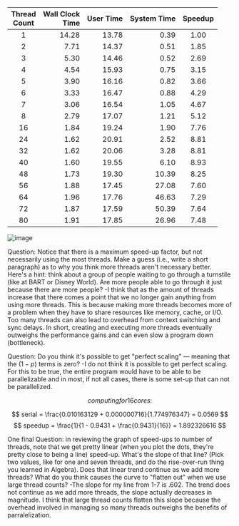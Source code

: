 |Thread<br>Count|Wall Clock<br>Time|User Time|System Time|Speedup|
|:--:|--:|--:|--:|:--:|
|1|14.28|13.78| 0.39|1.00|
|2| 7.71|14.37| 0.51| 1.85|
|3| 5.30|14.46| 0.52| 2.69|
|4| 4.54|15.93| 0.75| 3.15|
|5| 3.90|16.16| 0.82| 3.66|
|6| 3.33|16.47| 0.88| 4.29|
|7| 3.06|16.54| 1.05| 4.67|
|8| 2.79|17.07| 1.21| 5.12|
|16| 1.84|19.24| 1.90| 7.76|
|24| 1.62|20.91| 2.52| 8.81|
|32| 1.62|20.06| 3.28| 8.81|
|40| 1.60|19.55| 6.10| 8.93|
|48| 1.73|19.30|10.39| 8.25|
|56| 1.88|17.45|27.08| 7.60|
|64| 1.96|17.76|46.63| 7.29|
|72| 1.87|17.59|50.39| 7.64|
|80| 1.91|17.85|26.96| 7.48|

![image](https://github.com/user-attachments/assets/28b0a897-51f6-4821-b460-44e26b6ce7c2)

Question: Notice that there is a maximum speed-up factor, but not necessarily using the most threads. Make a guess (i.e., write a short paragraph) as to why you think more threads aren't necessary better. Here's a hint: think about a group of people waiting to go through a turnstile (like at BART or Disney World). Are more people able to go through it just because there are more people?
 -I think that as the amount of threads increase that there comes a point that we no longer gain anything from using more threads. This is because making more threads becomes more of a problem when they have to share resources like memory, cache, or I/O. Too many threads can also lead to overhead from context switching and sync delays. In short, creating and executing more threads eventually outweighs the performance gains and can even slow a program down (bottleneck).

Question: Do you think it's possible to get "perfect scaling" — meaning that the $(1-p)$ terms is zero?
 -I do not think it is possible to get perfect scaling. For this to be true, the entire program would have to be able to be parallelizable and in most, if not all cases, there is some set-up that can not be parallelized. 

$$ computing for 16 cores: $$

$$ serial = \frac{0.010163129 + 0.000000716}{1.774976347} = 0.0569 $$
$$ speedup = \frac{1}{1 - 0.9431 + \frac{0.9431}{16}} = 1.892326616 $$

One final Question: in reviewing the graph of speed-ups to number of threads, note that we get pretty linear (when you plot the dots, they're pretty close to being a line) speed-up. What's the slope of that line? (Pick two values, like for one and seven threads, and do the rise-over-run thing you learned in Algebra). Does that linear trend continue as we add more threads? What do you think causes the curve to "flatten out" when we use large thread counts?
 -The slope for my line from 1-7 is .602. The trend does not continue as we add more threads, the slope actually decreases in magnitude. I think that large thread counts flatten this slope because the overhead involved in managing so many threads outweighs the benefits of parralelization.
